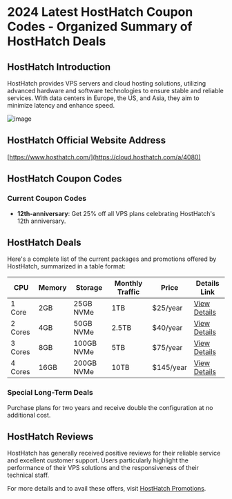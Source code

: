 # 2024 Latest HostHatch Coupon Codes - Organized Summary of HostHatch Deals

## HostHatch Introduction

HostHatch provides VPS servers and cloud hosting solutions, utilizing advanced hardware and software technologies to ensure stable and reliable services. With data centers in Europe, the US, and Asia, they aim to minimize latency and enhance speed.

![image](https://github.com/waddlenick735/HostHatch/assets/167609353/eb4ce4b4-ed13-4ce8-8847-6d12187e8204)

## HostHatch Official Website Address

[https://www.hosthatch.com/](https://cloud.hosthatch.com/a/4080)

## HostHatch Coupon Codes

### Current Coupon Codes
- **12th-anniversary**: Get 25% off all VPS plans celebrating HostHatch's 12th anniversary.

## HostHatch Deals

Here's a complete list of the current packages and promotions offered by HostHatch, summarized in a table format:

| CPU   | Memory | Storage | Monthly Traffic | Price       | Details Link                               |
|-------|--------|---------|-----------------|-------------|--------------------------------------------|
| 1 Core| 2GB    | 25GB NVMe| 1TB             | $25/year    | [View Details](https://cloud.hosthatch.com/a/4080) |
| 2 Cores| 4GB   | 50GB NVMe| 2.5TB           | $40/year    | [View Details](https://cloud.hosthatch.com/a/4080) |
| 3 Cores| 8GB   | 100GB NVMe| 5TB            | $75/year    | [View Details](https://cloud.hosthatch.com/a/4080) |
| 4 Cores| 16GB  | 200GB NVMe| 10TB           | $145/year   | [View Details](https://cloud.hosthatch.com/a/4080) |

### Special Long-Term Deals
Purchase plans for two years and receive double the configuration at no additional cost.

## HostHatch Reviews

HostHatch has generally received positive reviews for their reliable service and excellent customer support. Users particularly highlight the performance of their VPS solutions and the responsiveness of their technical staff.

For more details and to avail these offers, visit [HostHatch Promotions](https://cloud.hosthatch.com/a/4080).

